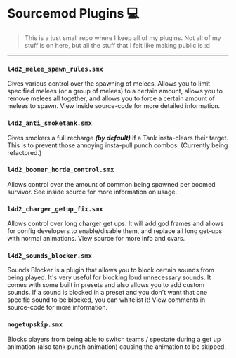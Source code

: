 # Sourcemod Plugins 💻
> This is a just small repo where I keep all of my plugins. Not all of my stuff is on here, but all the stuff that I felt like making public is :d

---
### `l4d2_melee_spawn_rules.smx`
Gives various control over the spawning of melees. Allows you to limit specified melees (or a group of melees) to a certain amount, allows you to remove melees all together, and allows you to force a certain amount of melees to spawn. View inside source-code for more detailed information.

### `l4d2_anti_smoketank.smx`
Gives smokers a full recharge ***(by default)*** if a Tank insta-clears their target. This is to prevent those annoying insta-pull punch combos. (Currently being refactored.)

### `l4d2_boomer_horde_control.smx`
Allows control over the amount of common being spawned per boomed survivor. See inside source for more information on usage.

### `l4d2_charger_getup_fix.smx`
Allows control over long charger get ups. It will add god frames and allows for config developers to enable/disable them, and replace all long get-ups with normal animations. View source for more info and cvars.

### `l4d2_sounds_blocker.smx`
Sounds Blocker is a plugin that allows you to block certain sounds from being played. It's very useful for blocking loud unnecessary sounds. It comes with some built in presets and also allows you to add custom sounds. If a sound is blocked in a preset and you don't want that one specific sound to be blocked, you can whitelist it! View comments in source-code for more information.

### `nogetupskip.smx`
Blocks players from being able to switch teams / spectate during a get up animation (also tank punch animation) causing the animation to be skipped.